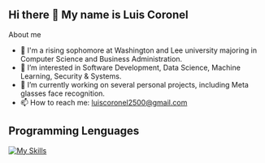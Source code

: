## Hi there 👋 My name is Luis Coronel

About me

- 🔭 I'm a rising sophomore at Washington and Lee university majoring in Computer Science and Business Administration.
- 🌱 I’m interested in Software Development, Data Science, Machine Learning, Security & Systems.
- 👯 I’m currently working on several personal projects, including Meta glasses face recognition.
- 📫 How to reach me: luiscoronel2500@gmail.com

## Programming Lenguages

[![My Skills](https://skillicons.dev/icons?i=js,python,c++,c,javascript)](https://skillicons.dev)
